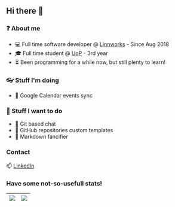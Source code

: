 ## Hi there 👋

### ❓ About me

- 💻 Full time software developer @ [Linnworks](https://www.linnworks.com/) - Since Aug 2018
- 🎓 Full time student @ [UoP](https://www.port.ac.uk/) - 3rd year
- ⏳ Been programming for a while now, but still plenty to learn!

### 👓 Stuff I'm doing

- 📅 Google Calendar events sync

### 🔮 Stuff I want to do

- 💬 Git based chat
- 📑 GitHub repositories custom templates
- 🎩 Markdown fancifier

### Contact

📫 [LinkedIn](https://www.linkedin.com/in/adrianobp-dev/)

### Have some not-so-usefull stats!

| <img src="https://github-readme-stats.vercel.app/api?username=adrianoBP&show_icons=true&theme=github_dark"> | <img src="https://github-readme-stats.vercel.app/api/top-langs/?username=adrianoBP&layout=compact&langs_count=8&exclude_repo=Unity101&theme=github_dark"> |
| - | - |
